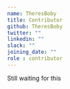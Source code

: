```yaml
---
name: TheresBoby
title: Contributor
github: TheresBoby
twitter: ""
linkedin: ""
slack: ""
joining_date: ""
role : contributor
---
```


Still waiting for this
